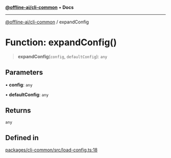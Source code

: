[**@offline-ai/cli-common**](../README.md) • **Docs**

***

[@offline-ai/cli-common](../globals.md) / expandConfig

# Function: expandConfig()

> **expandConfig**(`config`, `defaultConfig`): `any`

## Parameters

• **config**: `any`

• **defaultConfig**: `any`

## Returns

`any`

## Defined in

[packages/cli-common/src/load-config.ts:18](https://github.com/offline-ai/cli-common.js/blob/b6664d49a02f285de40420426c76fe42aa993479/src/load-config.ts#L18)
